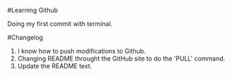 #Learning Github

Doing my first commit with terminal.

#Changelog

1. I know how to push modifications to Github.
2. Changing README throught the GitHub site to do the 'PULL' command.
3. Update the README text.
